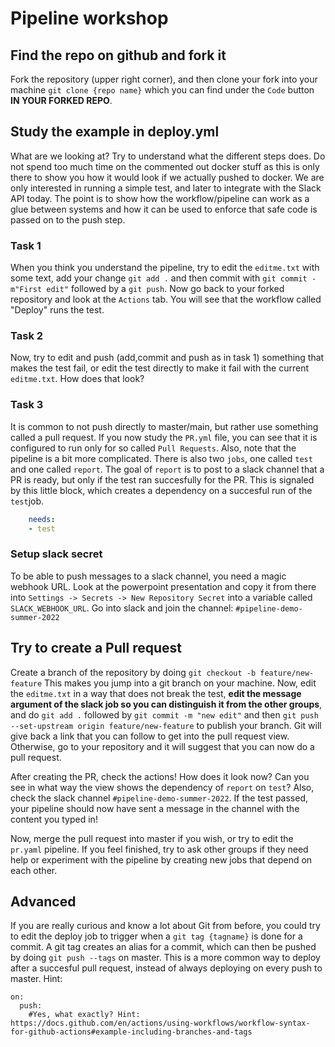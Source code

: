 # Pipeline workshop
## Find the repo on github and fork it
Fork the repository (upper right corner),
and then clone your fork into your machine `git clone {repo name}` which you can find under the `Code` button **IN YOUR  FORKED REPO**.

## Study the example in deploy.yml
What are we looking at? Try to understand what the different
steps does. Do not spend too much time on the commented out
docker stuff as this is only there to show you how it would look if we actually pushed to docker. We are only interested in
running a simple test, and later to integrate with the Slack API today. The point is to show how
the workflow/pipeline can work as a glue between systems and how it can
 be used to enforce that safe code is passed on
to the push step.

### Task 1
When you think you understand the pipeline,
try to edit the `editme.txt` with some text, add your change
`git add .` and then commit with `git commit -m"First edit"`
followed by a `git push`. Now go back to your forked repository and look at the `Actions` tab. You will
see that the workflow called "Deploy" runs the test.

### Task 2
Now, try to edit and push (add,commit and push as in task 1) something that makes the test fail,
or edit the test directly to make it fail with the current `editme.txt`. How does that look?

### Task 3
It is common to not push directly to master/main, but rather
use something called a pull request. If you now study
the `PR.yml` file, you can see that it is configured to run
only for so called `Pull Requests`. Also, note that
the pipeline is a bit more complicated. There is
also two `jobs`, one called `test` and one called `report`.
The goal of `report` is to post to a slack channel that a PR is ready, but only if the test ran succesfully for the PR. This is signaled by this little block, which creates a dependency on a succesful run of the `test`job.
```yaml
    needs:
    - test
```
### Setup slack secret
To be able to push messages to a slack channel, you need a magic webhook URL. Look at the powerpoint presentation and copy it from there into `Settings -> Secrets -> New Repository Secret` into a variable called `SLACK_WEBHOOK_URL`.
Go into slack and join the channel: `#pipeline-demo-summer-2022`

## Try to create a Pull request
Create a branch of the repository by doing
`git checkout -b feature/new-feature`
This makes you jump into a git branch on your machine.
Now, edit the `editme.txt` in a way that does not break the test, **edit the message argument of the slack job so you can distinguish it from the other groups**, and do
`git add .` followed by `git commit -m "new edit"` and then
 `git push --set-upstream origin feature/new-feature` to publish your branch. Git will give back a link that you can follow to get into the pull request view. Otherwise, go to your repository and it will suggest that you can now do a pull request.

After creating the PR, check the actions! How does it look now? Can you see in what way the view shows the dependency of `report` on `test`? Also, check the slack channel 
`#pipeline-demo-summer-2022`. If the test passed, your pipeline should now have sent a message in the channel with the content you typed in!

Now, merge the pull request into master if you wish, or try to edit the `pr.yaml` pipeline. If you feel finished, try to ask other groups if they need help or experiment with the pipeline by creating new jobs that depend on each other. 

## Advanced
If you are really curious and know a lot about Git from before, you could try to edit the deploy job to trigger when a `git tag {tagname}` is done for a commit. A git tag creates an alias for a commit, which can then be pushed by doing `git push --tags` on master. This is a more common way to deploy after a succesful pull request, instead of always deploying on every push to master. Hint:
```
on:
  push:
    #Yes, what exactly? Hint: https://docs.github.com/en/actions/using-workflows/workflow-syntax-for-github-actions#example-including-branches-and-tags
```
